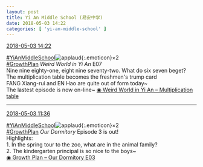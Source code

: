 ```yaml
---
layout: post
title: Yi An Middle School (易安中学)
date: 2018-05-03 14:22
categories: [ 'yi-an-middle-school' ]
---
```


<div class="weibo-info">
  <a href="https://weibo.com/6074218720/GeW2TCArk">2018-05-03 14:22</a>
</div>

[#YiAnMiddleSchool](https://weibo.com/p/100808e5c67e0668537d4caddefd946dcff208/super_index)![applaud](https://img.t.sinajs.cn/t4/appstyle/expression/ext/normal/6e/2018new_guzhang_org.png){:.emoticon}×2  
[#GrowthPlan](https://weibo.com/p/100808fe7264e4339c41df171df3260846e152) *Weird World in Yi An* E07  
Nine nine eighty-one, eight nine seventy-two. What do six seven beget?  
The multiplication table becomes the freshmen's trump card  
FANG Xiang-rui and EN Hao are quite out of form today~  
The lastest episode is now on-line~ [◉ Weird World in Yi An – Multiplication table](https://www.mgtv.com/b/323708/4375212.html)

<!-- more -->

---

<div class="weibo-info">
  <a href="https://weibo.com/6074218720/GeUXO05GM">2018-05-03 11:36</a>
</div>

[#YiAnMiddleSchool](https://weibo.com/p/100808e5c67e0668537d4caddefd946dcff208/super_index)![applaud](https://img.t.sinajs.cn/t4/appstyle/expression/ext/normal/6e/2018new_guzhang_org.png){:.emoticon}×2  
[#GrowthPlan](https://weibo.com/p/100808fe7264e4339c41df171df3260846e152) *Our Dormitory* Episode 3 is out!  
Highlights:  
1\. In the spring tour to the zoo, what are in the animal family?  
2\. The kindergarten principal is so nice to the boys~  
[◉ Growth Plan – Our Dormitory E03](https://www.mgtv.com/b/323645/4375816.html)
